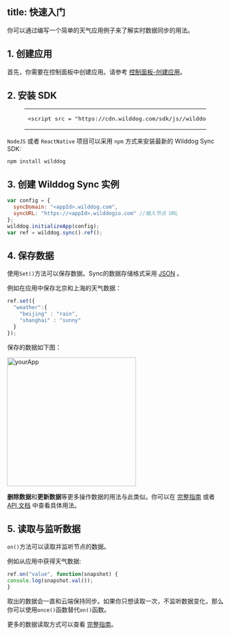 
title: 快速入门
---

你可以通过编写一个简单的天气应用例子来了解实时数据同步的用法。

## 1. 创建应用

首先，你需要在控制面板中创建应用。请参考 [控制面板-创建应用](/console/creat.html)。

## 2. 安装 SDK

<figure class="highlight html"><table><tbody><tr><td class="code"><pre><div class="line"><span class="comment"><!-- Wilddog Sync SDK --></span></div><div class="line"><span class="tag"><<span class="name">script</span> <span class="attr">src</span> = <span class="string">&quot;<span>htt</span>ps://cdn.wilddog.com/sdk/js/<span class="js-version"></span>/wilddog-sync.js&quot;</span>></span><span class="undefined"></span><span class="tag"></<span class="name">script</span>></span></div></pre></td></tr></tbody></table></figure>

`NodeJS` 或者 `ReactNative` 项目可以采用 `npm` 方式来安装最新的 Wilddog Sync SDK:

```
npm install wilddog
```

## 3. 创建 Wilddog Sync 实例

```javascript
var config = {
  syncDomain: "<appId>.wilddog.com",
  syncURL: "https://<appId>.wilddogio.com" //输入节点 URL
};
wilddog.initializeApp(config);
var ref = wilddog.sync().ref();
```



## 4. 保存数据

使用`Set()`方法可以保存数据。Sync的数据存储格式采用 [JSON](http://json.org) 。

例如在应用中保存北京和上海的天气数据：

```javascript
ref.set({
  "weather":{
    "beijing" : "rain",
    "shanghai" : "sunny"    
  }
});
```

保存的数据如下图：

 <img src="/images/saveapp.png" alt="yourApp" width="300">

**删除数据**和**更新数据**等更多操作数据的用法与此类似。你可以在 [完整指南](/guide/sync/web/save-data.html) 或者 [API 文档](/api/sync/web.html) 中查看具体用法。

## 5. 读取与监听数据
`on()`方法可以读取并监听节点的数据。

例如从应用中获得天气数据:

```javascript
ref.on("value", function(snapshot) {
console.log(snapshot.val());
}
```

取出的数据会一直和云端保持同步。如果你只想读取一次，不监听数据变化，那么你可以使用`once()`函数替代`on()`函数。

更多的数据读取方式可以查看 [完整指南](/guide/sync/web/save-data.html)。





　